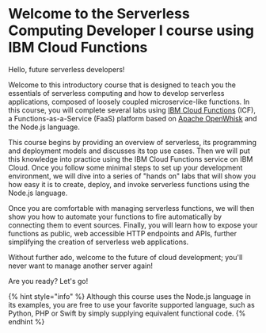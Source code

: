 <!--
#
# Licensed to the Apache Software Foundation (ASF) under one or more
# contributor license agreements.  See the NOTICE file distributed with
# this work for additional information regarding copyright ownership.
# The ASF licenses this file to You under the Apache License, Version 2.0
# (the "License"); you may not use this file except in compliance with
# the License.  You may obtain a copy of the License at
#
#     http://www.apache.org/licenses/LICENSE-2.0
#
# Unless required by applicable law or agreed to in writing, software
# distributed under the License is distributed on an "AS IS" BASIS,
# WITHOUT WARRANTIES OR CONDITIONS OF ANY KIND, either express or implied.
# See the License for the specific language governing permissions and
# limitations under the License.
#
-->

# Welcome to the Serverless Computing Developer I course using IBM Cloud Functions

Hello, future serverless developers!

Welcome to this introductory course that is designed to teach you the essentials of serverless computing and how to develop serverless applications, composed of loosely coupled microservice-like functions. In this course, you will complete several labs using [IBM Cloud Functions](https://cloud.ibm.com/functions) (ICF), a Functions-as-a-Service (FaaS) platform based on [Apache OpenWhisk](https://openwhisk.apache.org/) and the Node.js language.

This course begins by providing an overview of serverless, its programming and deployment models and discusses its top use cases. Then we will put this knowledge into practice using the IBM Cloud Functions service on IBM Cloud. Once you follow some minimal steps to set up your development environment, we will dive into a series of "hands on" labs that will show you how easy it is to create, deploy, and invoke serverless functions using the Node.js language.

Once you are comfortable with managing serverless functions, we will then show you how to automate your functions to fire automatically by connecting them to event sources. Finally, you will learn how to expose your functions as public, web accessible HTTP endpoints and APIs, further simplifying the creation of serverless web applications.

Without further ado, welcome to the future of cloud development; you'll never want to manage another server again!

Are you ready? Let's go!

{% hint style="info" %}
Although this course uses the Node.js language in its examples, you are free to use your favorite supported language, such as Python, PHP or Swift by simply supplying equivalent functional code.
{% endhint %}
